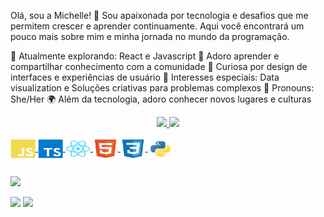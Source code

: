 Olá, sou a Michelle! 👋
Sou apaixonada por tecnologia e desafios que me permitem crescer e aprender continuamente. Aqui você encontrará um pouco mais sobre mim e minha jornada no mundo da programação.

🧠 Atualmente explorando: React e Javascript
🌱 Adoro aprender e compartilhar conhecimento com a comunidade
🎨 Curiosa por design de interfaces e experiências de usuário
🤖 Interesses especiais: Data visualization e Soluções criativas para problemas complexos
🌟 Pronouns: She/Her
🌍 Além da tecnologia, adoro conhecer novos lugares e culturas

<div align="center">
  <a href="https://github.com/mihhalves">
  <img height="180em" src="https://github-readme-stats.vercel.app/api?username=mihhalves&show_icons=true&theme=dracula&include_all_commits=true&count_private=true"/>
  <img height="180em" src="https://github-readme-stats.vercel.app/api/top-langs/?username=mihhalves&layout=compact&langs_count=7&theme=dracula"/>
</div>
<div style="display: inline_block"><br>
  <img align="center" alt="Mihh-Js" height="30" width="40" src="https://raw.githubusercontent.com/devicons/devicon/master/icons/javascript/javascript-plain.svg">
  <img align="center" alt="Mihh-Ts" height="30" width="40" src="https://raw.githubusercontent.com/devicons/devicon/master/icons/typescript/typescript-plain.svg">
  <img align="center" alt="Mihh-React" height="30" width="40" src="https://raw.githubusercontent.com/devicons/devicon/master/icons/react/react-original.svg">
  <img align="center" alt="Mihh-HTML" height="30" width="40" src="https://raw.githubusercontent.com/devicons/devicon/master/icons/html5/html5-original.svg">
  <img align="center" alt="Mihh-CSS" height="30" width="40" src="https://raw.githubusercontent.com/devicons/devicon/master/icons/css3/css3-original.svg">
  <img align="center" alt="Mihh-Python" height="30" width="40" src="https://raw.githubusercontent.com/devicons/devicon/master/icons/python/python-original.svg">
<!--   <img align="right" alt="Mihh-pic" height="150" style="border-radius:50px;" src="https://media.discordapp.net/attachments/639956127056134178/890373478988013628/Publicacoes_Instagram_1_1.png?width=676&height=676">
</div> -->
  
  ##
 
<div> 
  
  <a href="https://instagram.com/mihhalves" target="_blank"><img src="https://img.shields.io/badge/-Instagram-%23E4405F?style=for-the-badge&logo=instagram&logoColor=white" target="_blank"></a>
 
 
  <a href = "mailto:fotosmihalves@gmail.com"><img src="https://img.shields.io/badge/-Gmail-%23333?style=for-the-badge&logo=gmail&logoColor=white" target="_blank"></a>
  <a href="https://www.linkedin.com/in/mihhalves/" target="_blank"><img src="https://img.shields.io/badge/-LinkedIn-%230077B5?style=for-the-badge&logo=linkedin&logoColor=white" target="_blank"></a> 
 
  </div>
